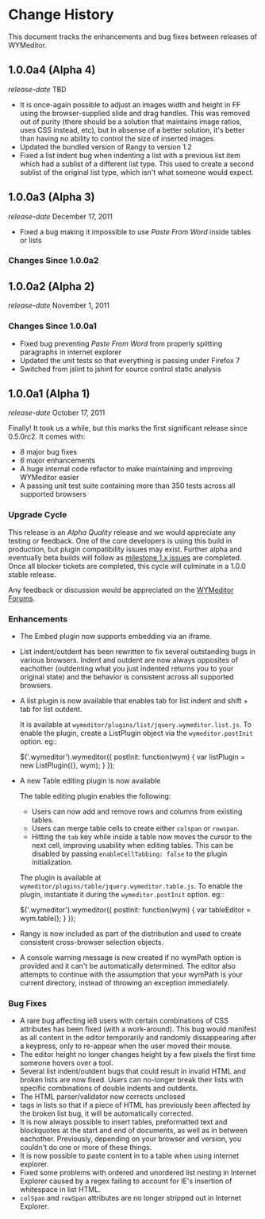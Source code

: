 # Change History

This document tracks the enhancements and bug fixes between releases of
WYMeditor.

## 1.0.0a4 (Alpha 4)

*release-date* TBD

* It is once-again possible to adjust an images width and height in FF using
  the browser-supplied slide and drag handles. This was removed out of purity
  (there should be a solution that maintains image ratios, uses CSS instead,
  etc), but in absense of a better solution, it's better than having no ability
  to control the size of inserted images.
* Updated the bundled version of Rangy to version 1.2
* Fixed a list indent bug when indenting a list with a previous list item which
  had a sublist of a different list type. This used to create a second sublist
  of the original list type, which isn't what someone would expect.

## 1.0.0a3 (Alpha 3)

*release-date* December 17, 2011

* Fixed a bug making it impossible to use *Paste From Word* inside tables or lists

### Changes Since 1.0.0a2

## 1.0.0a2 (Alpha 2)

*release-date* November 1, 2011

### Changes Since 1.0.0a1

* Fixed bug preventing *Paste From Word* from properly splitting paragraphs in internet explorer
* Updated the unit tests so that everything is passing under Firefox 7
* Switched from jslint to jshint for source control static analysis

## 1.0.0a1 (Alpha 1)

*release-date* October 17, 2011

Finally! It took us a while, but this marks the first significant release since 0.5.0rc2. It comes with:

* *8* major bug fixes
* *6* major enhancements
* A huge internal code refactor to make maintaining and improving WYMeditor easier
* A passing unit test suite containing more than 350 tests across all supported browsers

### Upgrade Cycle

This release is an *Alpha Quality* release and we would appreciate any testing
or feedback. One of the core developers is using this build in production, but
plugin compatibility issues may exist. Further alpha and eventually beta builds
will follow as 
[milestone 1.x issues](https://github.com/wymeditor/wymeditor/issues?milestone=5&sort=created&direction=desc&state=open)
are completed. Once all blocker tickets are completed, this cycle will
culminate in a 1.0.0 stable release.  

Any feedback or discussion would be appreciated on the [WYMeditor Forums](http://community.wymeditor.org/).

### Enhancements

* The Embed plugin now supports embedding via an iframe.
* List indent/outdent has been rewritten to fix several outstanding bugs in
  various browsers. Indent and outdent are now always opposites of eachother
  (outdenting what you just indented returns you to your original state) and
  the behavior is consistent across all supported browsers.
* A list plugin is now available that enables tab for list indent and
  shift + tab for list outdent.

  It is available at `wymeditor/plugins/list/jquery.wymeditor.list.js`.
  To enable the plugin, create a ListPlugin object via the
  `wymeditor.postInit` option. eg::

    $('.wymeditor').wymeditor({
        postInit: function(wym) {
            var listPlugin = new ListPlugin({}, wym);
        }
    });

* A new Table editing plugin is now available

  The table editing plugin enables the following:

  * Users can now add and remove rows and columns from existing tables.
  * Users can merge table cells to create either `colspan` or `rowspan`.
  * Hitting the `tab` key while inside a table now moves the cursor to the
    next cell, improving usability when editing tables. This can be disabled
    by passing `enableCellTabbing: false` to the plugin initialization.

  The plugin is available at `wymeditor/plugins/table/jquery.wymeditor.table.js`.
  To enable the plugin, instantiate it during the `wymeditor.postInit` option.
  eg::

    $('.wymeditor').wymeditor({
        postInit: function(wym) {
            var tableEditor = wym.table();
        }
    });

* Rangy is now included as part of the distribution and used to create
  consistent cross-browser selection objects.

* A console warning message is now created if no wymPath option is provided and
  it can't be automatically determined. The editor also attempts to continue
  with the assumption that your wymPath is your current directory, instead of
  throwing an exception immediately.


### Bug Fixes

* A rare bug affecting ie8 users with certain combinations of CSS attributes
  has been fixed (with a work-around). This bug would manifest as all content
  in the editor temporarily and randomly dissappearing after a keypress, only
  to re-appear when the user moved their mouse.
* The editor height no longer changes height by a few pixels the first time
  someone hovers over a tool.
* Several list indent/outdent bugs that could result in invalid HTML and broken
  lists are now fixed. Users can no-longer break their lists with specific
  combinations of double indents and outdents.
* The HTML parser/validator now corrects unclosed <li> tags in lists so that if
  a piece of HTML has previously been affected by the broken list bug, it will
  be automatically corrected.
* It is now always possible to insert tables, preformatted text and blockquotes
  at the start and end of documents, as well as in between eachother.
  Previously, depending on your browser and version, you couldn't do one or more
  of these things.
* It is now possible to paste content in to a table when using internet
  explorer.
* Fixed some problems with ordered and unordered list nesting in Internet
  Explorer caused by a regex failing to account for IE's insertion of
  whitespace in list HTML.
* `colSpan` and `rowSpan` attributes are no longer stripped out in Internet
  Explorer.

